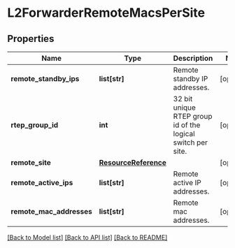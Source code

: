 # L2ForwarderRemoteMacsPerSite

## Properties
Name | Type | Description | Notes
------------ | ------------- | ------------- | -------------
**remote_standby_ips** | **list[str]** | Remote standby IP addresses. | [optional] 
**rtep_group_id** | **int** | 32 bit unique RTEP group id of the logical switch per site.  | [optional] 
**remote_site** | [**ResourceReference**](ResourceReference.md) |  | [optional] 
**remote_active_ips** | **list[str]** | Remote active IP addresses. | [optional] 
**remote_mac_addresses** | **list[str]** | Remote mac addresses. | [optional] 

[[Back to Model list]](../README.md#documentation-for-models) [[Back to API list]](../README.md#documentation-for-api-endpoints) [[Back to README]](../README.md)


